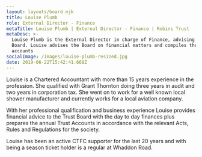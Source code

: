 ```yaml
---
layout: layouts/board.njk
title: Louise Plumb
role: External Director - Finance
metaTitle: Louise Plumb | External Director - Finance | Robins Trust
metaDesc: >-
  Louise Plumb is the External Director in charge of Finance, advising the Trust
  Board. Louise advises the Board on financial matters and compiles the annual
  accounts
socialImage: /images/louise-plumb-resized.jpg
date: 2019-06-22T15:42:41.668Z
---
```

Louise is a Chartered Accountant with more than 15 years experience in the profession. She qualified with Grant Thornton doing three years in audit and two years in corporation tax. She went on to work for a well known local shower manufacturer and currently works for a local aviation company.

With her professional qualification and business experience Louise provides financial advice to the Trust Board with the day to day finances plus prepares the annual Trust Accounts in accordance with the relevant Acts, Rules and Regulations for the society.

Louise has been an active CTFC supporter for the last 20 years and with being a season ticket holder is a regular at Whaddon Road.

